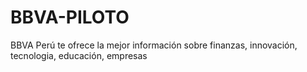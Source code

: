 # BBVA-PILOTO
BBVA Perú te ofrece la mejor información sobre finanzas, innovación, tecnologia, educación, empresas
